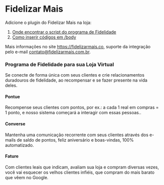 # Fidelizar Mais

Adicione o plugin do Fidelizar Mais na loja:

1. <a href="https://ajuda.fidelizarmais.com/article/onde-encontrar-o-script-do-programa-de-fidelidade" target="_blank" rel="noopener">Onde encontrar o script do programa de Fidelidade</a>
2. <a href="https://community.e-com.plus/t/como-inserir-codigos-em-body/745" target="_blank">Como inserir códigos em /body</a>

<div class="alert alert-info">
  Mais informações no site <a href="https://fidelizarmais.co" target="_blank" rel="noopener">https://fidelizarmais.co</a>, suporte da integração pelo e-mail <a href="mailto:contato@fidelizarmais.com.br" target="_blank" rel="noopener">contato@fidelizarmais.com.br</a>.
</div>

### Programa de Fidelidade para sua Loja Virtual

Se conecte de forma única com seus clientes e crie relacionamentos duradouros de fidelidade, ao recompensar e se fazer presente na vida deles.

#### Pontue

Recompense seus clientes com pontos, por ex.: a cada 1 real em compras = 1 ponto, e nosso sistema começará a interagir com essas pessoas..

#### Converse

Mantenha uma comunicação recorrente com seus clientes através dos e-mails de saldo de pontos, feliz aniversário e boas-vindas, 100% automatizado.

#### Fature

Com clientes leais que indicam, avaliam sua loja e compram diversas vezes, você vai esquecer os velhos clientes infiéis, que compram do mais barato que vêem no Google.
